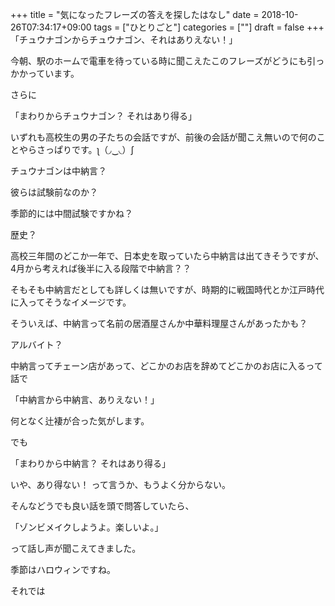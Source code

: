+++
title = "気になったフレーズの答えを探したはなし"
date = 2018-10-26T07:34:17+09:00
tags = ["ひとりごと"]
categories = [""]
draft = false
+++
「チュウナゴンからチュウナゴン、それはありえない！」

今朝、駅のホームで電車を待っている時に聞こえたこのフレーズがどうにも引っかかっています。

さらに

「まわりからチュウナゴン？ それはあり得る」

いずれも高校生の男の子たちの会話ですが、前後の会話が聞こえ無いので何のことやらさっぱりです。ʅ（◞‿◟）ʃ

チュウナゴンは中納言？

彼らは試験前なのか？

季節的には中間試験ですかね？

歴史？

高校三年間のどこか一年で、日本史を取っていたら中納言は出てきそうですが、4月から考えれば後半に入る段階で中納言？？

そもそも中納言だとしても詳しくは無いですが、時期的に戦国時代とか江戸時代に入ってそうなイメージです。

そういえば、中納言って名前の居酒屋さんか中華料理屋さんがあったかも？

アルバイト？

中納言ってチェーン店があって、どこかのお店を辞めてどこかのお店に入るって話で

「中納言から中納言、ありえない！」

何となく辻褄が合った気がします。

でも

「まわりから中納言？ それはあり得る」

いや、あり得ない！ って言うか、もうよく分からない。

そんなどうでも良い話を頭で問答していたら、

「ゾンビメイクしようよ。楽しいよ。」

って話し声が聞こえてきました。

季節はハロウィンですね。

それでは
